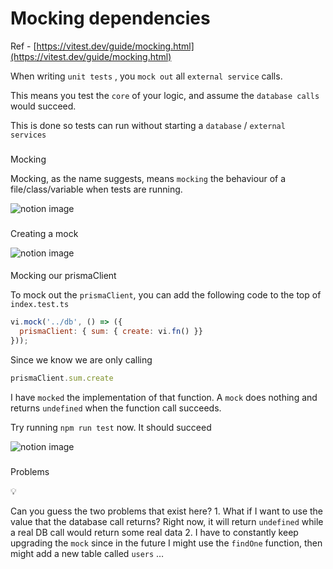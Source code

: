 # Mocking dependencies

Ref - [https://vitest.dev/guide/mocking.html](https://vitest.dev/guide/mocking.html)

When writing `unit tests` , you `mock out` all `external service` calls.

This means you test the `core` of your logic, and assume the `database calls` would succeed.

This is done so tests can run without starting a `database` / `external services`

### 

[](#391b3d30f32749ef9d981180c9d0d452 "Mocking")Mocking

Mocking, as the name suggests, means `mocking` the behaviour of a file/class/variable when tests are running.

![notion image](https://www.notion.so/image/https%3A%2F%2Fprod-files-secure.s3.us-west-2.amazonaws.com%2F085e8ad8-528e-47d7-8922-a23dc4016453%2Fd1f24e18-bf62-493d-b5da-25b938f383fa%2FScreenshot_2024-05-12_at_2.04.33_PM.png?table=block&id=132b6861-f196-4fb5-aa31-6cbcfde96b1e&cache=v2)

### 

[](#3ffeda3e836d4b5d8df767b1980db8ad "Creating a mock")Creating a mock

![notion image](https://www.notion.so/image/https%3A%2F%2Fprod-files-secure.s3.us-west-2.amazonaws.com%2F085e8ad8-528e-47d7-8922-a23dc4016453%2F1d09a813-8180-4af1-9beb-79a127f0864a%2FScreenshot_2024-05-12_at_2.25.08_PM.png?table=block&id=7bd03442-6e6d-4767-9994-2842c8762576&cache=v2)

#### 

[](#e981bdb5608d4650bb4786cd61ff66e1 "Mocking our prismaClient")Mocking our prismaClient

To mock out the `prismaClient`, you can add the following code to the top of `index.test.ts`

```javascript
vi.mock('../db', () => ({
  prismaClient: { sum: { create: vi.fn() }}
}));
```

Since we know we are only calling

```javascript
prismaClient.sum.create
```

I have `mocked` the implementation of that function. A `mock` does nothing and returns `undefined` when the function call succeeds.

Try running `npm run test` now. It should succeed

![notion image](https://www.notion.so/image/https%3A%2F%2Fprod-files-secure.s3.us-west-2.amazonaws.com%2F085e8ad8-528e-47d7-8922-a23dc4016453%2Fb65a7ca5-c800-46da-8eb4-572207305011%2FScreenshot_2024-05-12_at_2.31.33_PM.png?table=block&id=2aa312a8-66b3-4418-9523-c9ac85b27690&cache=v2)

### 

[](#0cd6bdf6c2164f1da1d6b010400ff942 "Problems")Problems

💡

Can you guess the two problems that exist here? 1. What if I want to use the value that the database call returns? Right now, it will return `undefined` while a real DB call would return some real data 2. I have to constantly keep upgrading the `mock` since in the future I might use the `findOne` function, then might add a new table called `users` …